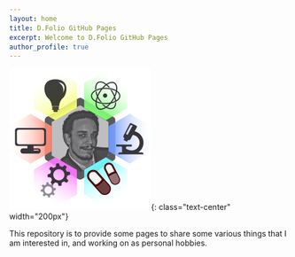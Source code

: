 ```yaml
---
layout: home
title: D.Folio GitHub Pages
excerpt: Welcome to D.Folio GitHub Pages
author_profile: true
---
```


![logo](/assets/media/logo.svg){: class="text-center" width="200px"}

This repository is to provide some pages to share some various things that I am interested in, and working on as personal hobbies.


